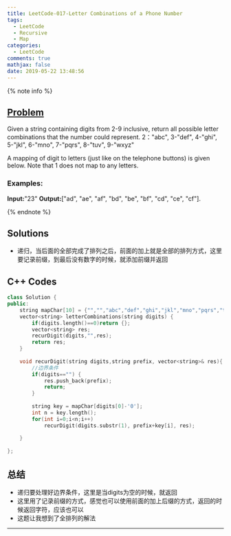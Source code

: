 ```yaml
---
title: LeetCode-017-Letter Combinations of a Phone Number
tags:
  - LeetCode
  - Recursive
  - Map
categories:
  - LeetCode
comments: true
mathjax: false
date: 2019-05-22 13:48:56
---
```


<meta name="referrer" content="no-referrer" />

{% note info %}
## [Problem](https://leetcode.com/problems/letter-combinations-of-a-phone-number/)   
Given a string containing digits from 2-9 inclusive, return all possible letter combinations that the number could represent.
2："abc", 3-"def", 4-"ghi", 5-"jkl", 6-"mno", 7-"pqrs", 8-"tuv", 9-"wxyz"

A mapping of digit to letters (just like on the telephone buttons) is given below. Note that 1 does not map to any letters.

### Examples:
**Input:**"23"
**Output:**["ad", "ae", "af", "bd", "be", "bf", "cd", "ce", "cf"].

{% endnote %}
<!--more-->

## Solutions
- 递归，当后面的全部完成了排列之后，前面的加上就是全部的排列方式，这里要记录前缀，到最后没有数字的时候，就添加前缀并返回


## C++ Codes

```C++
class Solution {
public:        
    string mapChar[10] = {"","","abc","def","ghi","jkl","mno","pqrs","tuv","wxyz"};
    vector<string> letterCombinations(string digits) {
        if(digits.length()==0)return {};
        vector<string> res;
        recurDigit(digits,"",res);
        return res;
    }
    
    void recurDigit(string digits,string prefix, vector<string>& res){
        //边界条件
        if(digits=="") {
            res.push_back(prefix);
            return;
        }
        
        string key = mapChar[digits[0]-'0'];
        int n = key.length();
        for(int i=0;i<n;i++)
            recurDigit(digits.substr(1), prefix+key[i], res);
        
    }
    
};
```

## 总结
- 递归要处理好边界条件，这里是当digits为空的时候，就返回
- 这里用了记录前缀的方式，感觉也可以使用前面的加上后缀的方式，返回的时候返回字符，应该也可以
- 这题让我想到了全排列的解法


------
